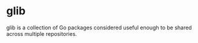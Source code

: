 # glib

glib is a collection of Go packages considered useful enough
to be shared across multiple repositories.